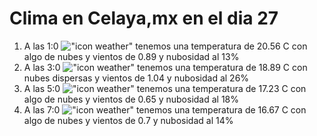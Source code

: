 # Clima en Celaya,mx en el dia 27

1. A las 1:0 !["icon weather"](http://openweathermap.org/img/w/02n.png) tenemos una temperatura de 20.56 C con algo de nubes y  vientos de 0.89 y nubosidad al 13%
1. A las 3:0 !["icon weather"](http://openweathermap.org/img/w/03n.png) tenemos una temperatura de 18.89 C con nubes dispersas y  vientos de 1.04 y nubosidad al 26%
1. A las 5:0 !["icon weather"](http://openweathermap.org/img/w/02n.png) tenemos una temperatura de 17.23 C con algo de nubes y  vientos de 0.65 y nubosidad al 18%
1. A las 7:0 !["icon weather"](http://openweathermap.org/img/w/02n.png) tenemos una temperatura de 16.67 C con algo de nubes y  vientos de 0.7 y nubosidad al 14%
